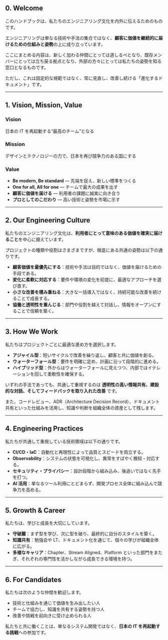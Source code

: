 ## 0. Welcome

このハンドブックは、私たちのエンジニアリング文化を内外に伝えるためのものです。

エンジニアリングは単なる技術や手法の集合ではなく、**顧客に価値を継続的に届けるための仕組みと姿勢**の上に成り立っています。

ここにまとめる内容は、新しく加わる仲間にとっては道しるべとなり、既存メンバーにとっては立ち戻る拠点となり、外部の方々にとっては私たちの姿勢を知る窓口となるものです。

ただし、これは固定的な規範ではなく、常に見直し、改善し続ける「進化するドキュメント」です。

---

## 1. Vision, Mission, Value

### Vision

日本の IT を再起動する“最高のチーム”となる

### Mission

デザインとテクノロジーの力で、日本を再び競争力のある国にする

### Value

- **Be modern, Be standard** ― 先端を捉え、新しい標準をつくる
- **One for all, All for one** ― チームで最大の成果を出す
- **顧客に価値を届ける** ― 利用者の課題に誠実に向き合う
- **プロとしてのこだわり** ― 高い技術と姿勢を市場に示す

---

## 2. Our Engineering Culture

私たちのエンジニアリング文化は、**利用者にとって意味のある価値を確実に届けること**を中心に据えています。

プロジェクトの種類や役割はさまざまですが、根底にある共通の姿勢は以下の通りです。

- **顧客価値を最優先にする**：技術や手法は目的ではなく、価値を届けるための手段である。
- **変化に柔軟に対応する**：要件や環境の変化を前提に、最適なアプローチを選び直す。
- **小さな改善を積み重ねる**：大きな一括導入ではなく、持続可能な改善を続けることで成長する。
- **協働と透明性を重んじる**：部門や役割を越えて対話し、情報をオープンにすることで信頼を築く。

---

## 3. How We Work

私たちはプロジェクトごとに最適な進め方を選択します。

- **アジャイル型**：短いサイクルで改善を繰り返し、顧客と共に価値を創る。
- **ウォーターフォール型**：要件を明確に定め、計画に沿って段階的に進める。
- **ハイブリッド型**：外からはウォーターフォールに見えつつ、内部ではイテレーションを回して柔軟性を確保する。

いずれの手法であっても、共通して重視するのは **透明性の高い情報共有、建設的な対話、そしてフィードバックを取り入れた改善** です。

また、コードレビュー、ADR（Architecture Decision Record）、ドキュメント共有といった仕組みを活用し、知識や判断を組織全体の資産として残します。

---

## 4. Engineering Practices

私たちが共通して重視している技術領域は以下の通りです。

- **CI/CD・IaC**：自動化と再現性によって品質とスピードを両立する。
- **Observability**：システムの状態を可視化し、異常をすばやく検知・対応する。
- **セキュリティ・プライバシー**：設計段階から組み込み、後追いではなく先手を打つ。
- **AI 活用**：単なるツール利用にとどまらず、開発プロセス全体に組み込んで競争力を高める。

---

## 5. Growth & Career

私たちは、学びと成長を大切にしています。

- **守破離**：まず型を学び、次に型を破り、最終的に自分のスタイルを築く。
- **知識共有**：勉強会や LT、ドキュメント化を通じて、個々の学びが組織全体に広がる。
- **多様なキャリア**：Chapter、Stream Aligned、Platform といった部門をまたぎ、それぞれの専門性を活かしながら成長できる環境を持つ。

---

## 6. For Candidates

私たちは次のような仲間を歓迎します。

- 技術と仕組みを通じて価値を生み出したい人
- チームで協力し、知識を共有する姿勢を持つ人
- 改善や挑戦を前向きに受け止められる人

私たちと共に働くことは、単なるシステム開発ではなく、**日本の IT を再起動する挑戦**への参加です。

